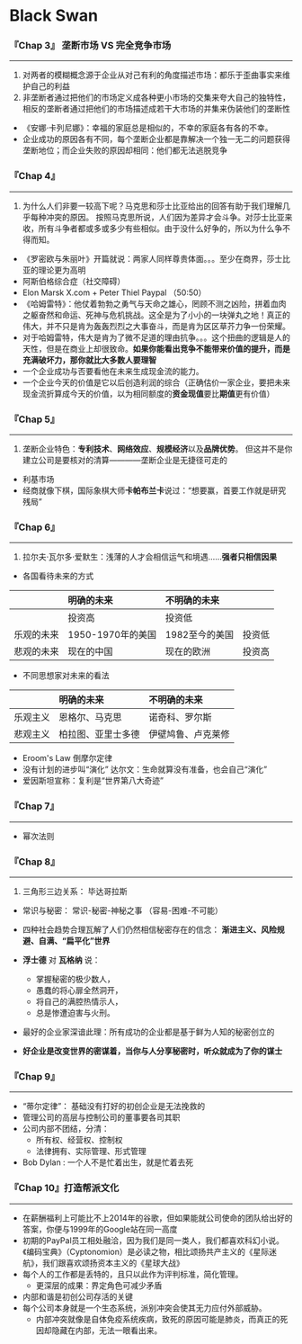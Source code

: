 # Black Swan
### 『Chap 3』 垄断市场 VS 完全竞争市场 ###
---
1. 对两者的模糊概念源于企业从对己有利的角度描述市场：都乐于歪曲事实来维护自己的利益
2. 非垄断者通过把他们的市场定义成各种更小市场的交集来夸大自己的独特性， 相反的垄断者通过把他们的市场描述成若干大市场的并集来伪装他们的垄断性
* 《安娜·卡列尼娜》：幸福的家庭总是相似的，不幸的家庭各有各的不幸。
* 企业成功的原因各有不同，每个垄断企业都是靠解决一个独一无二的问题获得垄断地位；而企业失败的原因却相同：他们都无法逃脱竞争

### 『Chap 4』 ###
---
1. 为什么人们非要一较高下呢？马克思和莎士比亚给出的回答有助于我们理解几乎每种冲突的原因。 按照马克思所说，人们因为差异才会斗争。对莎士比亚来收，所有斗争者都或多或多少有些相似。由于没什么好争的，所以为什么争不得而知。
* 《罗密欧与朱丽叶》开篇就说：两家人同样尊贵体面。。。至少在商界，莎士比亚的理论更为高明
* 阿斯伯格综合症（社交障碍）
* Elon Marsk X.com + Peter Thiel Paypal （50:50）
* 《哈姆雷特》：他仗着勃勃之勇气与天命之雄心，罔顾不测之凶险，拼着血肉之躯奋然和命运、死神与危机挑战。这全是为了小小的一块弹丸之地！真正的伟大，并不只是肯为轰轰烈烈之大事奋斗，而是肯为区区草芥力争一份荣耀。
* 对于哈姆雷特，伟大是肯为了微不足道的理由抗争。。。这个扭曲的逻辑是人的天性，但是在商业上却很致命。**如果你能看出竞争不能带来价值的提升，而是充满破坏力，那你就比大多数人要理智**
* 一个企业成功与否要看他在未来生成现金流的能力。
* 一个企业今天的价值是它以后创造利润的综合（正确估价一家企业，要把未来现金流折算成今天的价值，以为相同额度的**资金现值**要比**期值**更有价值）

###  『Chap 5』 ###
---
1. 垄断企业特色：**专利技术**、**网络效应**、**规模经济**以及**品牌优势**。 但这并不是你建立公司是要核对的清算————垄断企业是无捷径可走的
* 利基市场
* 经商就像下棋，国际象棋大师**卡帕布兰卡**说过：“想要赢，首要工作就是研究残局”

### 『Chap 6』 ###
---
1. 拉尔夫·瓦尔多·爱默生：浅薄的人才会相信运气和境遇……**强者只相信因果**
* 各国看待未来的方式

|           | 明确的未来     |不明确的未来| |
| ------------- | :-------------------- | :----------------- | :---- |
|           | 投资高     |投资低|
|乐观的未来  | 1950-1970年的美国       | 1982至今的美国      |投资低
|悲观的未来  | 现在的中国      | 现在的欧洲       |投资高

* 不同思想家对未来的看法

|           | 明确的未来     |不明确的未来|
| ------------- | :-------------------- | :----------------- |
|乐观主义  | 恩格尔、马克思    | 诺奇科、罗尔斯      |
|悲观主义  | 柏拉图、亚里士多德      | 伊壁鸠鲁、卢克莱修       |

* Eroom's Law 倒摩尔定律
* 没有计划的进步叫“演化”
达尔文：生命就算没有准备，也会自己“演化”
* 爱因斯坦宣称：复利是“世界第八大奇迹”

### 『Chap 7』 ###
---
* 幂次法则

### 『Chap 8』 ###
---
1. 三角形三边关系： 毕达哥拉斯
* 常识与秘密： 常识-秘密-神秘之事 （容易-困难-不可能）
* 四种社会趋势合理瓦解了人们仍然相信秘密存在的信念： **渐进主义、风险规避、自满、“扁平化”世界**
* **浮士德** 对 **瓦格纳** 说：
  * 掌握秘密的极少数人，
  * 愚蠢的将心扉全然洞开，
  * 将自己的满腔热情示人，
  * 总是惨遭迫害与火刑。

* 最好的企业家深谙此理：所有成功的企业都是基于鲜为人知的秘密创立的
* **好企业是改变世界的密谋着，当你与人分享秘密时，听众就成为了你的谋士**

### 『Chap 9』 ###
---
* “蒂尔定律”： 基础没有打好的初创企业是无法挽救的
* 管理公司的高层与控制公司的董事要各司其职
* 公司内部不团结，分清：
  * 所有权、经营权、控制权
  * 法律拥有、实际管理、形式管理
* Bob Dylan : 一个人不是忙着出生，就是忙着去死

###  『Chap 10』打造帮派文化 ###
----
* 在薪酬福利上可能比不上2014年的谷歌，但如果能就公司使命的团队给出好的答案，你便与1999年的Google站在同一高度
* 初期的PayPal员工相处融洽，因为我们是同一类人，我们都喜欢科幻小说。《编码宝典》（Cyptonomion）是必读之物，相比颂扬共产主义的《星际迷航》，我们跟喜欢颂扬资本主义的《星球大战》
* 每个人的工作都是丢特的，且只以此作为评判标准，简化管理。
  * 更深层的成果：界定角色可减少矛盾
* 内部和谐是初创公司存活的关键
* 每个公司本身就是一个生态系统，派别冲突会使其无力应付外部威胁。
  * 内部冲突就像是自体免疫系统疾病，致死的原因可能是肺炎，而真正的死因却隐藏在内部，无法一眼看出来。
